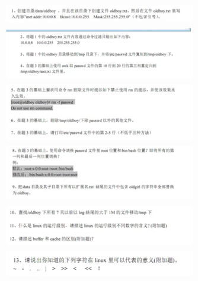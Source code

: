 ![](image/test1.png)

![](image/test2-4.png)

![](image/test5-7.png)

![](image/test8-9.png)


![](image/test10-12.png)


![](image/test13.png)




